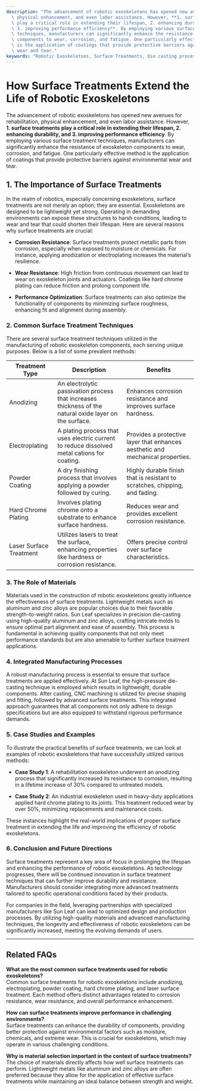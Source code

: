 ```yaml
---
description: "The advancement of robotic exoskeletons has opened new avenues for rehabilitation,\
  \ physical enhancement, and even labor assistance. However, **1. surface treatments\
  \ play a critical role in extending their lifespan, 2. enhancing durability, and\
  \ 3. improving performance efficiency**. By employing various surface treatment\
  \ techniques, manufacturers can significantly enhance the resistance of exoskeleton\
  \ components to wear, corrosion, and fatigue. One particularly effective method\
  \ is the application of coatings that provide protective barriers against environmental\
  \ wear and tear."
keywords: "Robotic Exoskeletons, Surface Treatments, Die casting process, Die-cast aluminum"
---
```

# How Surface Treatments Extend the Life of Robotic Exoskeletons

The advancement of robotic exoskeletons has opened new avenues for rehabilitation, physical enhancement, and even labor assistance. However, **1. surface treatments play a critical role in extending their lifespan, 2. enhancing durability, and 3. improving performance efficiency**. By employing various surface treatment techniques, manufacturers can significantly enhance the resistance of exoskeleton components to wear, corrosion, and fatigue. One particularly effective method is the application of coatings that provide protective barriers against environmental wear and tear.

## **1. The Importance of Surface Treatments**

In the realm of robotics, especially concerning exoskeletons, surface treatments are not merely an option; they are essential. Exoskeletons are designed to be lightweight yet strong. Operating in demanding environments can expose these structures to harsh conditions, leading to wear and tear that could shorten their lifespan. Here are several reasons why surface treatments are crucial:

- **Corrosion Resistance**: Surface treatments protect metallic parts from corrosion, especially when exposed to moisture or chemicals. For instance, applying anodization or electroplating increases the material’s resilience.
  
- **Wear Resistance**: High friction from continuous movement can lead to wear on exoskeleton joints and actuators. Coatings like hard chrome plating can reduce friction and prolong component life.

- **Performance Optimization**: Surface treatments can also optimize the functionality of components by minimizing surface roughness, enhancing fit and alignment during assembly.

### **2. Common Surface Treatment Techniques**

There are several surface treatment techniques utilized in the manufacturing of robotic exoskeleton components, each serving unique purposes. Below is a list of some prevalent methods:

| Treatment Type          | Description                                            | Benefits                                         |
|------------------------|-------------------------------------------------------|--------------------------------------------------|
| Anodizing              | An electrolytic passivation process that increases thickness of the natural oxide layer on the surface. | Enhances corrosion resistance and improves surface hardness. |
| Electroplating         | A plating process that uses electric current to reduce dissolved metal cations for coating.       | Provides a protective layer that enhances aesthetic and mechanical properties. |
| Powder Coating         | A dry finishing process that involves applying a powder followed by curing.                        | Highly durable finish that is resistant to scratches, chipping, and fading. |
| Hard Chrome Plating    | Involves plating chrome onto a substrate to enhance surface hardness.                              | Reduces wear and provides excellent corrosion resistance.         |
| Laser Surface Treatment | Utilizes lasers to treat the surface, enhancing properties like hardness or corrosion resistance. | Offers precise control over surface characteristics.                  |

### **3. The Role of Materials**

Materials used in the construction of robotic exoskeletons greatly influence the effectiveness of surface treatments. Lightweight metals such as aluminum and zinc alloys are popular choices due to their favorable strength-to-weight ratios. Sun Leaf specializes in precision die-casting using high-quality aluminum and zinc alloys, crafting intricate molds to ensure optimal part alignment and ease of assembly. This process is fundamental in achieving quality components that not only meet performance standards but are also amenable to further surface treatment applications.

### **4. Integrated Manufacturing Processes**

A robust manufacturing process is essential to ensure that surface treatments are applied effectively. At Sun Leaf, the high-pressure die-casting technique is employed which results in lightweight, durable components. After casting, CNC machining is utilized for precise shaping and fitting, followed by advanced surface treatments. This integrated approach guarantees that all components not only adhere to design specifications but are also equipped to withstand rigorous performance demands.

### **5. Case Studies and Examples**

To illustrate the practical benefits of surface treatments, we can look at examples of robotic exoskeletons that have successfully utilized various methods:

- **Case Study 1**: A rehabilitation exoskeleton underwent an anodizing process that significantly increased its resistance to corrosion, resulting in a lifetime increase of 30% compared to untreated models.

- **Case Study 2**: An industrial exoskeleton used in heavy-duty applications applied hard chrome plating to its joints. This treatment reduced wear by over 50%, minimizing replacements and maintenance costs.

These instances highlight the real-world implications of proper surface treatment in extending the life and improving the efficiency of robotic exoskeletons.

### **6. Conclusion and Future Directions**

Surface treatments represent a key area of focus in prolonging the lifespan and enhancing the performance of robotic exoskeletons. As technology progresses, there will be continued innovation in surface treatment techniques that can further improve durability and resistance. Manufacturers should consider integrating more advanced treatments tailored to specific operational conditions faced by their products. 

For companies in the field, leveraging partnerships with specialized manufacturers like Sun Leaf can lead to optimized design and production processes. By utilizing high-quality materials and advanced manufacturing techniques, the longevity and effectiveness of robotic exoskeletons can be significantly increased, meeting the evolving demands of users.

---

## Related FAQs

**What are the most common surface treatments used for robotic exoskeletons?**  
Common surface treatments for robotic exoskeletons include anodizing, electroplating, powder coating, hard chrome plating, and laser surface treatment. Each method offers distinct advantages related to corrosion resistance, wear resistance, and overall performance enhancement.

**How can surface treatments improve performance in challenging environments?**  
Surface treatments can enhance the durability of components, providing better protection against environmental factors such as moisture, chemicals, and extreme wear. This is crucial for exoskeletons, which may operate in various challenging conditions.

**Why is material selection important in the context of surface treatments?**  
The choice of materials directly affects how well surface treatments can perform. Lightweight metals like aluminum and zinc alloys are often preferred because they allow for the application of effective surface treatments while maintaining an ideal balance between strength and weight.
